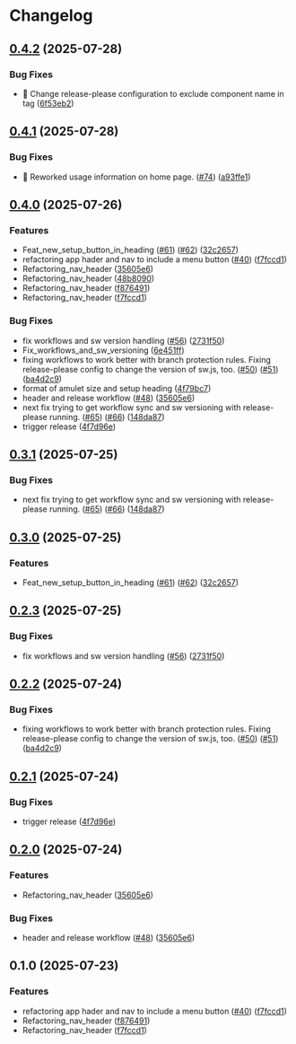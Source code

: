 # Changelog

## [0.4.2](https://github.com/DrFlowerkick/dh-amulets/compare/v0.4.1...v0.4.2) (2025-07-28)


### Bug Fixes

* :wrench: Change release-please configuration to exclude component name in tag ([6f53eb2](https://github.com/DrFlowerkick/dh-amulets/commit/6f53eb27b5704f02619eca64f3d111b7af589773))

## [0.4.1](https://github.com/DrFlowerkick/dh-amulets/compare/dh-amulets-v0.4.0...dh-amulets-v0.4.1) (2025-07-28)


### Bug Fixes

* :bug: Reworked usage information on home page. ([#74](https://github.com/DrFlowerkick/dh-amulets/issues/74)) ([a93ffe1](https://github.com/DrFlowerkick/dh-amulets/commit/a93ffe1d5caec5cee0e0465bfb81ce3b88b3c63e))

## [0.4.0](https://github.com/DrFlowerkick/dh-amulets/compare/dh-amulets-v0.3.1...dh-amulets-v0.4.0) (2025-07-26)


### Features

* Feat_new_setup_button_in_heading ([#61](https://github.com/DrFlowerkick/dh-amulets/issues/61)) ([#62](https://github.com/DrFlowerkick/dh-amulets/issues/62)) ([32c2657](https://github.com/DrFlowerkick/dh-amulets/commit/32c265713dc5b89ba6409e278b278874ed692462))
* refactoring app hader and nav to include a menu button ([#40](https://github.com/DrFlowerkick/dh-amulets/issues/40)) ([f7fccd1](https://github.com/DrFlowerkick/dh-amulets/commit/f7fccd1cd669e54721e753ba1d1e32dbf5bf6c38))
* Refactoring_nav_header ([35605e6](https://github.com/DrFlowerkick/dh-amulets/commit/35605e64018c16dda709d8882094ea63ed5ae2ae))
* Refactoring_nav_header ([48b8090](https://github.com/DrFlowerkick/dh-amulets/commit/48b80902a6368964c27f16b70d4adda9425ec322))
* Refactoring_nav_header ([f876491](https://github.com/DrFlowerkick/dh-amulets/commit/f876491e26cbc0e3c3a2f43cfea07001810742a8))
* Refactoring_nav_header ([f7fccd1](https://github.com/DrFlowerkick/dh-amulets/commit/f7fccd1cd669e54721e753ba1d1e32dbf5bf6c38))


### Bug Fixes

* fix workflows and sw version handling ([#56](https://github.com/DrFlowerkick/dh-amulets/issues/56)) ([2731f50](https://github.com/DrFlowerkick/dh-amulets/commit/2731f5030c8cb87b70d280de6fd2a83207cc99ea))
* Fix_workflows_and_sw_versioning ([6e451ff](https://github.com/DrFlowerkick/dh-amulets/commit/6e451ff99b79708d3381440d93a4680fe91cde79))
* fixing workflows to work better with branch protection rules. Fixing release-please config to change the version of sw.js, too. ([#50](https://github.com/DrFlowerkick/dh-amulets/issues/50)) ([#51](https://github.com/DrFlowerkick/dh-amulets/issues/51)) ([ba4d2c9](https://github.com/DrFlowerkick/dh-amulets/commit/ba4d2c90bbb4e82e41052d28438dd64b00702753))
* format of amulet size and setup heading ([4f79bc7](https://github.com/DrFlowerkick/dh-amulets/commit/4f79bc77906e2b5a8f29a470ca59eb1d4d24629d))
* header and release workflow ([#48](https://github.com/DrFlowerkick/dh-amulets/issues/48)) ([35605e6](https://github.com/DrFlowerkick/dh-amulets/commit/35605e64018c16dda709d8882094ea63ed5ae2ae))
* next fix trying to get workflow sync and sw versioning with release-please running. ([#65](https://github.com/DrFlowerkick/dh-amulets/issues/65)) ([#66](https://github.com/DrFlowerkick/dh-amulets/issues/66)) ([148da87](https://github.com/DrFlowerkick/dh-amulets/commit/148da8787c7ffacc70bdcbde23245b3201e905f7))
* trigger release ([4f7d96e](https://github.com/DrFlowerkick/dh-amulets/commit/4f7d96e4db77cb54e19591f672bc657c25482c07))

## [0.3.1](https://github.com/DrFlowerkick/dh-amulets/compare/v0.3.0...v0.3.1) (2025-07-25)


### Bug Fixes

* next fix trying to get workflow sync and sw versioning with release-please running. ([#65](https://github.com/DrFlowerkick/dh-amulets/issues/65)) ([#66](https://github.com/DrFlowerkick/dh-amulets/issues/66)) ([148da87](https://github.com/DrFlowerkick/dh-amulets/commit/148da8787c7ffacc70bdcbde23245b3201e905f7))

## [0.3.0](https://github.com/DrFlowerkick/dh-amulets/compare/v0.2.3...v0.3.0) (2025-07-25)


### Features

* Feat_new_setup_button_in_heading ([#61](https://github.com/DrFlowerkick/dh-amulets/issues/61)) ([#62](https://github.com/DrFlowerkick/dh-amulets/issues/62)) ([32c2657](https://github.com/DrFlowerkick/dh-amulets/commit/32c265713dc5b89ba6409e278b278874ed692462))

## [0.2.3](https://github.com/DrFlowerkick/dh-amulets/compare/v0.2.2...v0.2.3) (2025-07-25)


### Bug Fixes

* fix workflows and sw version handling ([#56](https://github.com/DrFlowerkick/dh-amulets/issues/56)) ([2731f50](https://github.com/DrFlowerkick/dh-amulets/commit/2731f5030c8cb87b70d280de6fd2a83207cc99ea))

## [0.2.2](https://github.com/DrFlowerkick/dh-amulets/compare/v0.2.1...v0.2.2) (2025-07-24)


### Bug Fixes

* fixing workflows to work better with branch protection rules. Fixing release-please config to change the version of sw.js, too. ([#50](https://github.com/DrFlowerkick/dh-amulets/issues/50)) ([#51](https://github.com/DrFlowerkick/dh-amulets/issues/51)) ([ba4d2c9](https://github.com/DrFlowerkick/dh-amulets/commit/ba4d2c90bbb4e82e41052d28438dd64b00702753))

## [0.2.1](https://github.com/DrFlowerkick/dh-amulets/compare/v0.2.0...v0.2.1) (2025-07-24)


### Bug Fixes

* trigger release ([4f7d96e](https://github.com/DrFlowerkick/dh-amulets/commit/4f7d96e4db77cb54e19591f672bc657c25482c07))

## [0.2.0](https://github.com/DrFlowerkick/dh-amulets/compare/v0.1.0...v0.2.0) (2025-07-24)


### Features

* Refactoring_nav_header ([35605e6](https://github.com/DrFlowerkick/dh-amulets/commit/35605e64018c16dda709d8882094ea63ed5ae2ae))


### Bug Fixes

* header and release workflow ([#48](https://github.com/DrFlowerkick/dh-amulets/issues/48)) ([35605e6](https://github.com/DrFlowerkick/dh-amulets/commit/35605e64018c16dda709d8882094ea63ed5ae2ae))

## 0.1.0 (2025-07-23)


### Features

* refactoring app hader and nav to include a menu button ([#40](https://github.com/DrFlowerkick/dh-amulets/issues/40)) ([f7fccd1](https://github.com/DrFlowerkick/dh-amulets/commit/f7fccd1cd669e54721e753ba1d1e32dbf5bf6c38))
* Refactoring_nav_header ([f876491](https://github.com/DrFlowerkick/dh-amulets/commit/f876491e26cbc0e3c3a2f43cfea07001810742a8))
* Refactoring_nav_header ([f7fccd1](https://github.com/DrFlowerkick/dh-amulets/commit/f7fccd1cd669e54721e753ba1d1e32dbf5bf6c38))
